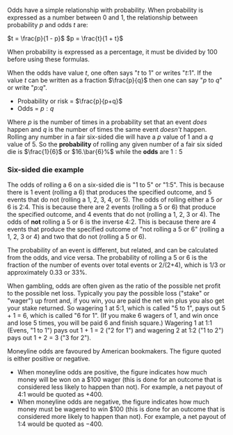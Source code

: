 Odds have a simple relationship with probability. When probability is expressed as a number between 0 and 1, the relationship between probability $p$ and odds $t$ are:

$t = \frac{p}{1 - p}$
$p = \frac{t}{1 + t}$

When probability is expressed as a percentage, it must be divided by 100 before using these formulas.

When the odds have value $t$, one often says "$t$ to 1" or writes "$t$:1". If the value $t$ can be written as a fraction $\frac{p}{q}$ then one can say "$p$ to $q$" or write "$p$:$q$".

* Probability or risk = $\frac{p}{p+q}$
* Odds = $p:q$

Where $p$ is the number of times in a probability set that an event _does_ happen and $q$ is the number of times the same event _doesn't_ happen. Rolling any number in a fair six-sided die will have a $p$ value of 1 and a $q$ value of 5. So the **probability** of rolling any given number of a fair six sided die is $\frac{1}{6}$ or $16.\bar{6}%$ while the **odds** are $1:5$

### Six-sided die example

The odds of rolling a 6 on a six-sided die is "1 to 5" or "1:5". This is because there is 1 event (rolling a 6) that produces the specified outcome, and 5 events that do not (rolling a 1, 2, 3, 4, or 5). The odds of rolling either a 5 _or_ 6 is 2:4. This is because there are 2 events (rolling a 5 or 6) that produce the specified outcome, and 4 events that do not (rolling a 1, 2, 3 or 4). The odds of **not** rolling a 5 or 6 is the inverse 4:2. This is because there are 4 events that produce the specified outcome of "not rolling a 5 or 6" (rolling a 1, 2, 3 or 4) and two that do not (rolling a 5 or 6).

The probability of an event is different, but related, and can be calculated from the odds, and vice versa. The probability of rolling a 5 or 6 is the fraction of the number of events over total events or 2/(2+4), which is 1/3 or approximately 0.33 or 33%.

When gambling, odds are often given as the ratio of the possible net profit to the possible net loss. Typically you pay the possible loss ("stake" or "wager") up front and, if you win, you are paid the net win plus you also get your stake returned. So wagering 1 at 5:1, which is called "5 to 1", pays out 5 + 1 = 6, which is called "6 for 1". (If you make 6 wagers of 1, and win once and lose 5 times, you will be paid 6 and finish square.) Wagering 1 at 1:1 (Evens, "1 to 1") pays out 1 + 1 = 2 ("2 for 1") and wagering 2 at 1:2 ("1 to 2") pays out 1 + 2 = 3 ("3 for 2").

Moneyline odds are favoured by American bookmakers. The figure quoted is either positive or negative.

* When moneyline odds are positive, the figure indicates how much money will be won on a $100 wager (this is done for an outcome that is considered less likely to happen than not). For example, a net payout of 4:1 would be quoted as +400.
* When moneyline odds are negative, the figure indicates how much money must be wagered to win $100 (this is done for an outcome that is considered more likely to happen than not). For example, a net payout of 1:4 would be quoted as −400.
